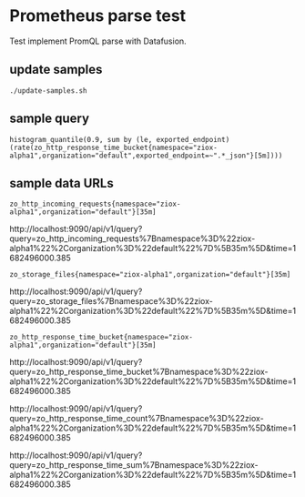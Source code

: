 # Prometheus parse test

Test implement PromQL parse with Datafusion.

## update samples

```shell
./update-samples.sh
```

## sample query

```
histogram_quantile(0.9, sum by (le, exported_endpoint) (rate(zo_http_response_time_bucket{namespace="ziox-alpha1",organization="default",exported_endpoint=~".*_json"}[5m])))
```

## sample data URLs

```
zo_http_incoming_requests{namespace="ziox-alpha1",organization="default"}[35m]
```

http://localhost:9090/api/v1/query?query=zo_http_incoming_requests%7Bnamespace%3D%22ziox-alpha1%22%2Corganization%3D%22default%22%7D%5B35m%5D&time=1682496000.385


```
zo_storage_files{namespace="ziox-alpha1",organization="default"}[35m]
```

http://localhost:9090/api/v1/query?query=zo_storage_files%7Bnamespace%3D%22ziox-alpha1%22%2Corganization%3D%22default%22%7D%5B35m%5D&time=1682496000.385

```
zo_http_response_time_bucket{namespace="ziox-alpha1",organization="default"}[35m]
```

http://localhost:9090/api/v1/query?query=zo_http_response_time_bucket%7Bnamespace%3D%22ziox-alpha1%22%2Corganization%3D%22default%22%7D%5B35m%5D&time=1682496000.385

http://localhost:9090/api/v1/query?query=zo_http_response_time_count%7Bnamespace%3D%22ziox-alpha1%22%2Corganization%3D%22default%22%7D%5B35m%5D&time=1682496000.385

http://localhost:9090/api/v1/query?query=zo_http_response_time_sum%7Bnamespace%3D%22ziox-alpha1%22%2Corganization%3D%22default%22%7D%5B35m%5D&time=1682496000.385
